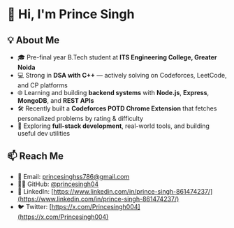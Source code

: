 # 👋 Hi, I'm Prince Singh

## 💡 About Me
- 🎓 Pre-final year B.Tech student at **ITS Engineering College, Greater Noida**
- 💻 Strong in **DSA with C++** — actively solving on Codeforces, LeetCode, and CP platforms
- 🌐 Learning and building **backend systems** with **Node.js**, **Express**, **MongoDB**, and **REST APIs**
- 🛠️ Recently built a **Codeforces POTD Chrome Extension** that fetches personalized problems by rating & difficulty
- 🔧 Exploring **full-stack development**, real-world tools, and building useful dev utilities

## 📫 Reach Me
- 📧 Email: [princesinghss786@gmail.com](mailto:princesinghss786@gmail.com)
- 🧑‍💻 GitHub: [@princesingh04](https://github.com/princesingh04)
- 🔗 LinkedIn: [https://www.linkedin.com/in/prince-singh-861474237/](https://www.linkedin.com/in/prince-singh-861474237/)
- 🐦 Twitter: [https://x.com/Princesingh004](https://x.com/Princesingh004)
